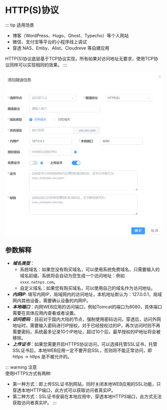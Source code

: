 # HTTP(S)协议

::: tip 适用场景
 - 博客（WordPress、Hugo、Ghost、Typecho）等个人网站
 - 微信、支付宝等平台的小程序线上调试
 - 穿透 NAS、Emby、Alist、Cloudreve 等自建应用

HTTP(S)协议底层基于TCP协议实现，所有如果对访问地址无要求，使用TCP协议同样可以实现相同的效果。
::: 




<img src="/https.png" style="width:600px;height:auto;" />

## 参数解释
- ***域名类型***：
    - 系统域名：如果您没有购买域名，可以使用系统免费域名，只需要输入的域名前缀，系统将会自动为您生成一个访问地址：例如 `xxxx.natnps.com`。
    - 自定义域名：如果您有购买域名，可以使用自己的域名作为访问地址。
- ***内网IP***: 填写内网IP，局域网内的访问地址，本机地址默认为：127.0.0.1，局域网内其他设备，需要确认设备的内网IP。
- ***本地端口***：内网WEB应用的访问端口，例如Tomcat的端口为8080，具体端口需要在具体应用内查看或者设置。
- ***访问密码***：目前对于国内大陆的节点，强制使用密码访问，穿透后，访问外网地址时，需要输入密码进行IP授权，对于已经授权过的IP，再次访问时则不再需要密码，系统最多记录10个IP地址，超过10个后，最早授权的IP地址将会被移除。
- ***上传证书***：如果您需要开启HTTPS协议访问，可以选择托管SSL证书，托管SSL证书后，本地WEB应用一定不要开启SSL，否则将不能正常访问，即 https -> https 是不被允许的。



::: warning  注意  
使用HTTPS方式有两种:
- 第一种方式：即上传SSL证书到网站，同时关闭本地WEB应用的SSL功能，只穿透本地HTTP端口，此方式可以获取访问者真实IP。
- 第二种方式：SSL证书安装在本地应用中，穿透本地HTTPS端口，此方式无法获取访问者真实IP。
:::
